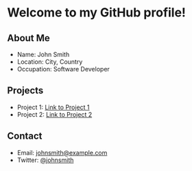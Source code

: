 # Welcome to my GitHub profile!

## About Me
- Name: John Smith
- Location: City, Country
- Occupation: Software Developer

## Projects
- Project 1: [Link to Project 1](https://github.com/johnsmith/project1)
- Project 2: [Link to Project 2](https://github.com/johnsmith/project2)

## Contact
- Email: johnsmith@example.com
- Twitter: [@johnsmith](https://twitter.com/johnsmith)
